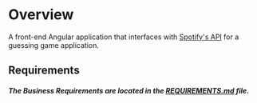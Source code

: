 
# Overview

A front-end Angular application that interfaces with [Spotify's API](https://developer.spotify.com/documentation/web-api) for a guessing game application. 

## Requirements

##### The _Business Requirements_ are located in the [REQUIREMENTS.md](REQUIREMENTS.md) file.
